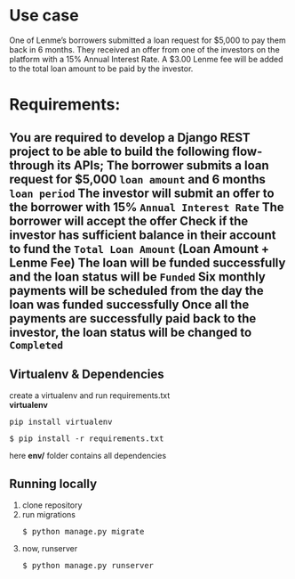 # Use case
One of Lenme’s borrowers submitted a loan request for $5,000 to pay them back in 6 months. They received an offer from one of the investors on the platform with a 15% Annual Interest Rate. A $3.00 Lenme fee will be added to the total loan amount to be paid by the investor.

# Requirements:
You are required to develop a Django REST project to be able to build the following flow-through its APIs;
The borrower submits a loan request for $5,000 `loan amount` and 6 months `loan period`
The investor will submit an offer to the borrower with 15% `Annual Interest Rate`
The borrower will accept the offer
Check if the investor has sufficient balance in their account to fund the `Total Loan Amount` (Loan Amount + Lenme Fee)
The loan will be funded successfully and the loan status will be `Funded`
Six monthly payments will be scheduled from the day the loan was funded successfully
Once all the payments are successfully paid back to the investor, the loan status will be changed to `Completed`
---


## Virtualenv & Dependencies

create a virtualenv and run requirements.txt<br/>
<b>virtualenv</b>

<pre>pip install virtualenv</pre>

<pre>$ pip install -r requirements.txt</pre>

here <b>env/</b> folder contains all dependencies

## Running locally

<ol>
  <li>
      clone repository 
  </li>
  <li>
    run migrations 
    <pre>$ python manage.py migrate</pre>
  </li>
  <li>
    now, runserver 
    <pre>$ python manage.py runserver</pre>
  </li>
 </ol>
